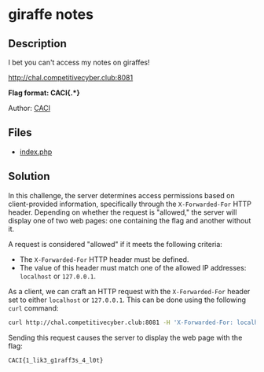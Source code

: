 # giraffe notes

## Description

I bet you can't access my notes on giraffes!

http://chal.competitivecyber.club:8081

**Flag format: CACI{.*}**

Author: [CACI](https://www.caci.com)

## Files

* [index.php](index.php)

## Solution

In this challenge, the server determines access permissions based on client-provided information, specifically through the `X-Forwarded-For` HTTP header. Depending on whether the request is "allowed," the server will display one of two web pages: one containing the flag and another without it.

A request is considered "allowed" if it meets the following criteria:
- The `X-Forwarded-For` HTTP header must be defined.
- The value of this header must match one of the allowed IP addresses: `localhost` or `127.0.0.1`.

As a client, we can craft an HTTP request with the `X-Forwarded-For` header set to either `localhost` or `127.0.0.1`. This can be done using the following `curl` command:

```bash
curl http://chal.competitivecyber.club:8081 -H 'X-Forwarded-For: localhost'
```

Sending this request causes the server to display the web page with the flag:

```
CACI{1_lik3_g1raff3s_4_l0t}
```
